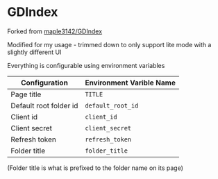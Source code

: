 # GDIndex

Forked from [maple3142/GDIndex](https://github.com/maple3142/GDIndex)

Modified for my usage - trimmed down to only support lite mode with a slightly different UI

Everything is configurable using environment variables

|Configuration|Environment Varible Name|
|---|---|
|Page title|`TITLE`|
|Default root folder id |`default_root_id`|
|Client id |`client_id`|
|Client secret|`client_secret`|
|Refresh token|`refresh_token`|
|Folder title|`folder_title`|

(Folder title is what is prefixed to the folder name on its page)